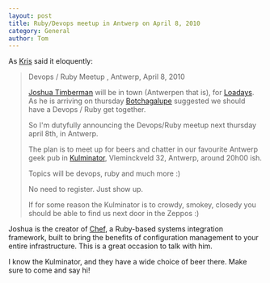 ```yaml
---
layout: post
title: Ruby/Devops meetup in Antwerp on April 8, 2010
category: General
author: Tom
---
```

As [Kris](http://www.krisbuytaert.be/blog/devops-ruby-meetup-antwerp-april-8-2010) said it eloquently:

> Devops / Ruby  Meetup  , Antwerp, April 8, 2010
>
> [Joshua Timberman](http://twitter.com/jtimberman) will be in town (Antwerpen that is), for [Loadays](http://loadays.org/). As he is arriving on thursday [Botchagalupe](http://www.johnmwillis.com) suggested we should have a Devops / Ruby get together.
>
> So I'm dutyfully announcing the Devops/Ruby meetup next thursday april 8th, in Antwerp.
>
> The plan is to meet up for beers and chatter in our favourite Antwerp geek pub in [Kulminator](http://maps.google.be/maps?f=q&source=s_q&hl=nl&geocode=&q=kulminator&sll=51.156739,4.423113&sspn=0.024709,0.063858&ie=UTF8&hq=kulminator&hnear=&ll=51.235482,4.413071&spn=0.098667,0.255432&z=12&iwloc=A), Vleminckveld 32, Antwerp, around 20h00 ish.
>
> Topics will be devops, ruby and much more :)
>
> No need to register. Just show up.
>
> If for some reason the Kulminator is to crowdy, smokey, closedy you should be able to find us next door in the Zeppos :)

Joshua is the creator of [Chef](http://wiki.opscode.com/display/chef/Home), a Ruby-based systems integration framework, built to bring the benefits of configuration management to your entire infrastructure. This is a great occasion to talk with him.

I know the Kulminator, and they have a wide choice of beer there. Make sure to come and say hi!